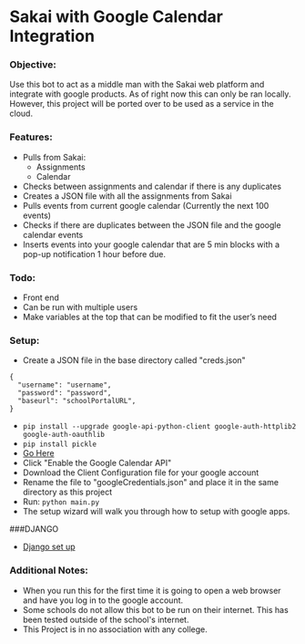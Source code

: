 # Sakai with Google Calendar Integration
### Objective:
Use this bot to act as a middle man with the Sakai web platform and integrate with google products. As of right now this can only be ran locally.
However, this project will be ported over to be used as a service in the cloud. 

### Features:
- Pulls from Sakai:
  - Assignments
  - Calendar
- Checks between assignments and calendar if there is any duplicates
- Creates a JSON file with all the assignments from Sakai
- Pulls events from current google calendar (Currently the next 100 events)
- Checks if there are duplicates between the JSON file and the google calendar events
- Inserts events into your google calendar that are 5 min blocks with a pop-up notification 1 hour before due.

### Todo:
- Front end
- Can be run with multiple users
- Make variables at the top that can be modified to fit the user’s need


### Setup:
- Create a JSON file in the base directory called "creds.json"
```
{
  "username": "username",
  "password": "password",
  "baseurl": "schoolPortalURL",
}
```
- ```pip install --upgrade google-api-python-client google-auth-httplib2 google-auth-oauthlib```
- ```pip install pickle```
- [Go Here](https://developers.google.com/calendar/quickstart/python) 
- Click "Enable the Google Calendar API"
- Download the Client Configuration file for your google account
- Rename the file to "googleCredentials.json" and place it in the same directory as this project
- Run: ```python main.py```
- The setup wizard will walk you through how to setup with google apps.
 
 ###DJANGO
 - [Django set up](https://docs.djangoproject.com/en/3.0/topics/install/#install-apache-and-mod-wsgi)
 
 
 ### Additional Notes:
 - When you run this for the first time it is going to open a web browser and have you log in to the google account.
 - Some schools do not allow this bot to be run on their internet. This has been tested outside of the school's internet. 
 - This Project is in no association with any college.
